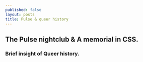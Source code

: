 ```yaml
---
published: false
layout: posts
title: Pulse & queer history
---
```


## The Pulse nightclub & A memorial in CSS.  




### Brief insight of Queer history.
